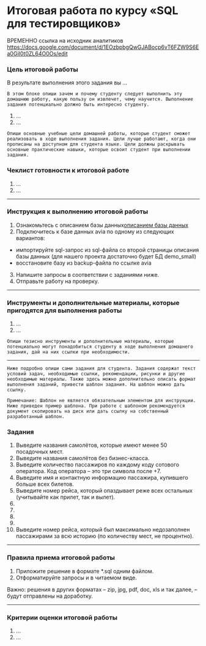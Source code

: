 # Итоговая работа по курсу «SQL для тестировщиков»

ВРЕМЕННО ссылка на исходник аналитиков https://docs.google.com/document/d/1EOzbpbgQwGJABocp6vT6FZW9S6Ea0GiI0t0ZL64O0Os/edit

### Цель итоговой работы

В результате выполнения этого задания вы ... 

`В этом блоке опиши зачем и почему студенту следует выполнить эту домашнюю работу, какую пользу он извлечет, чему научится. Выполнение задания потенциально должно быть интересно студенту.`

1. ...
2. ...

`Опиши основные учебные цели домашней работы, которые студент сможет реализовать в ходе выполнения задания. Цели лучше работают, когда они прописаны на доступном для студента языке. Цели должны раскрывать основные практические навыки, которые освоит студент при выполнении задания.`

### Чеклист готовности к итоговой работе

1. ...
2. ...

------

### Инструкция к выполнению итоговой работы

1. Ознакомьтесь с описанием базы данных[описанием базы данных](./bookings.pdf)
2. Подключитесь к базе данных avia по одному из следующих вариантов:
- импортируйте sql-запрос из sql-файла со второй страницы описания базы данных (для нашего проекта достаточно будет БД demo_small)
- восстановите базу из backup-файла по ссылке avia
3. Напишите запросы в соответствии с заданиями ниже. 
4. Отправьте работу на проверку.

------

### Инструменты и дополнительные материалы, которые пригодятся для выполнения работы

1. ...
2. ...

`Опиши тезисно инструменты и дополнительные материалы, которые потенциально могут понадобиться студенту в ходе выполнения домашнего задания, дай на них ссылки при необходимости.`

------
`Ниже подробно опиши сами задания для студента. Задания содержат текст условий задач, необходимые ссылки, рекомендации, рисунки и другие необходимые материалы. Также здесь можно дополнительно описать формат выполнения заданий, привести шаблон задания. На шаблон можно дать ссылку.`

`Примечание: Шаблон не является обязательным элементом для инструкции. Ниже приведен пример шаблона. При работе с шаблоном рекомендуется документ скопировать на диск или дать ссылку на собственный разработанный шаблон.`

### Задания

1. Выведите названия самолётов, которые имеют менее 50 посадочных мест.
2. Выведите названия самолётов без бизнес-класса.
3. Выведите количество пассажиров по каждому коду сотового оператора. Код оператора – это три символа после +7.
4. Выведите имя и контактную информацию пассажира, купившего больше всех билетов.
5. Выведите номер рейса, который опаздывает реже всех остальных (учитывайте как прилет, так и вылет).
6. 
7. 
8. 
9. 
10. Выведите номер рейса, который был максимально недозаполнен пассажирами за всю историю (по количеству мест, не процентно).



------

### Правила приема итоговой работы

1. Приложите решение в формате *.sql одним файлом. 
2. Отформатируйте запросы и в читаемом виде.

Важно: решения в других форматах – zip, jpg, pdf, doc, xls и так далее, – будут отправлены на доработку.

------

### Критерии оценки итоговой работы

1. ...
2. ...




